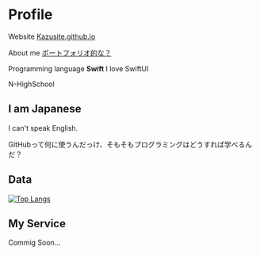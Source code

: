 # Profile

Website [Kazusite.github.io](https://Kazusite.github.io/)

About me [ポートフォリオ的な？](https://kazusite.github.io/aboutme/)

Programming language **Swift**  I love SwiftUI

N-HighSchool

## I am Japanese

I can't speak English.

GitHubって何に使うんだっけ、そもそもプログラミングはどうすれば学べるんだ？

## Data

[![Top Langs](https://github-readme-stats.vercel.app/api/top-langs/?username=Kondo-Kazushi)](https://github.com/anuraghazra/github-readme-stats)

## My Service

Commig Soon...
